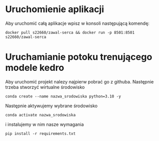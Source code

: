 # Uruchomienie aplikacji

Aby uruchomić całą aplikacje wpisz w konsoli następującą komendę:
```
docker pull s22660/zawal-serca && docker run -p 8501:8501 s22660/zawal-serca
```

# Uruchamianie potoku trenującego modele kedro

Aby uruchomić projekt nalezy najpierw pobrać go z githuba. Następnie trzeba stworzyć wirtualne środowisko

``` 
conda create --name nazwa_srodowiska python=3.10 -y 
```

Następnie aktywujemy wybrane środowisko
```
conda activate nazwa_srodowiska
```

i instalujemy w nim nasze wymagania
```
pip install -r requirements.txt
```




